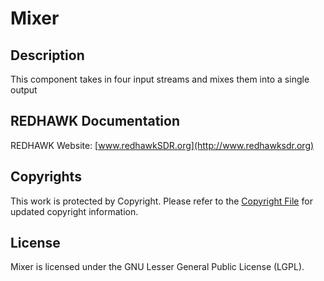 # Mixer

## Description

This component takes in four input streams and mixes them into a single output

## REDHAWK Documentation

REDHAWK Website: [www.redhawkSDR.org](http://www.redhawksdr.org)

## Copyrights

This work is protected by Copyright. Please refer to the [Copyright File](COPYRIGHT) for updated copyright information.

## License

Mixer is licensed under the GNU Lesser General Public License (LGPL).
